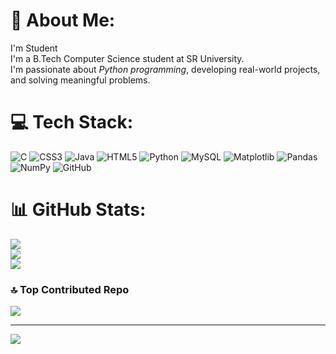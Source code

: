 # 💫 About Me:
I'm Student<br>I'm a B.Tech Computer Science student at SR University.  <br>I'm passionate about *Python programming*, developing real-world projects, and solving meaningful problems.<br>


# 💻 Tech Stack:
![C](https://img.shields.io/badge/c-%2300599C.svg?style=for-the-badge&logo=c&logoColor=white) ![CSS3](https://img.shields.io/badge/css3-%231572B6.svg?style=for-the-badge&logo=css3&logoColor=white) ![Java](https://img.shields.io/badge/java-%23ED8B00.svg?style=for-the-badge&logo=openjdk&logoColor=white) ![HTML5](https://img.shields.io/badge/html5-%23E34F26.svg?style=for-the-badge&logo=html5&logoColor=white) ![Python](https://img.shields.io/badge/python-3670A0?style=for-the-badge&logo=python&logoColor=ffdd54) ![MySQL](https://img.shields.io/badge/mysql-4479A1.svg?style=for-the-badge&logo=mysql&logoColor=white) ![Matplotlib](https://img.shields.io/badge/Matplotlib-%23ffffff.svg?style=for-the-badge&logo=Matplotlib&logoColor=black) ![Pandas](https://img.shields.io/badge/pandas-%23150458.svg?style=for-the-badge&logo=pandas&logoColor=white) ![NumPy](https://img.shields.io/badge/numpy-%23013243.svg?style=for-the-badge&logo=numpy&logoColor=white) ![GitHub](https://img.shields.io/badge/github-%23121011.svg?style=for-the-badge&logo=github&logoColor=white)
# 📊 GitHub Stats:
![](https://github-readme-stats.vercel.app/api?username=karthikeya41&theme=dark&hide_border=false&include_all_commits=false&count_private=false)<br/>
![](https://nirzak-streak-stats.vercel.app/?user=karthikeya41&theme=dark&hide_border=false)<br/>
![](https://github-readme-stats.vercel.app/api/top-langs/?username=karthikeya41&theme=dark&hide_border=false&include_all_commits=false&count_private=false&layout=compact)

### 🔝 Top Contributed Repo
![](https://github-contributor-stats.vercel.app/api?username=karthikeya41&limit=5&theme=dark&combine_all_yearly_contributions=true)

---
[![](https://visitcount.itsvg.in/api?id=karthikeya41&icon=0&color=0)](https://visitcount.itsvg.in)

<!-- Proudly created with GPRM ( https://gprm.itsvg.in ) -->
